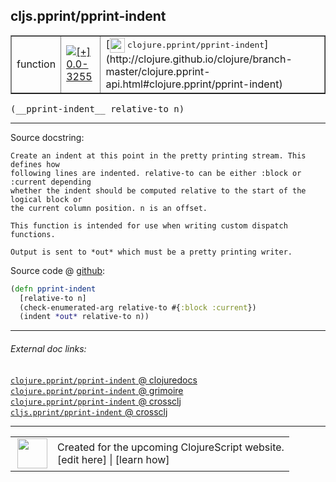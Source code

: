 ## cljs.pprint/pprint-indent



 <table border="1">
<tr>
<td>function</td>
<td><a href="https://github.com/cljsinfo/cljs-api-docs/tree/0.0-3255"><img valign="middle" alt="[+] 0.0-3255" title="Added in 0.0-3255" src="https://img.shields.io/badge/+-0.0--3255-lightgrey.svg"></a> </td>
<td>
[<img height="24px" valign="middle" src="http://i.imgur.com/1GjPKvB.png"> <samp>clojure.pprint/pprint-indent</samp>](http://clojure.github.io/clojure/branch-master/clojure.pprint-api.html#clojure.pprint/pprint-indent)
</td>
</tr>
</table>


 <samp>
(__pprint-indent__ relative-to n)<br>
</samp>

---





Source docstring:

```
Create an indent at this point in the pretty printing stream. This defines how
following lines are indented. relative-to can be either :block or :current depending
whether the indent should be computed relative to the start of the logical block or
the current column position. n is an offset.

This function is intended for use when writing custom dispatch functions.

Output is sent to *out* which must be a pretty printing writer.
```


Source code @ [github](https://github.com/clojure/clojurescript/blob/r3264/src/main/cljs/cljs/pprint.cljs#L853-L864):

```clj
(defn pprint-indent
  [relative-to n]
  (check-enumerated-arg relative-to #{:block :current})
  (indent *out* relative-to n))
```

<!--
Repo - tag - source tree - lines:

 <pre>
clojurescript @ r3264
└── src
    └── main
        └── cljs
            └── cljs
                └── <ins>[pprint.cljs:853-864](https://github.com/clojure/clojurescript/blob/r3264/src/main/cljs/cljs/pprint.cljs#L853-L864)</ins>
</pre>

-->

---



###### External doc links:

[`clojure.pprint/pprint-indent` @ clojuredocs](http://clojuredocs.org/clojure.pprint/pprint-indent)<br>
[`clojure.pprint/pprint-indent` @ grimoire](http://conj.io/store/v1/org.clojure/clojure/1.7.0-beta3/clj/clojure.pprint/pprint-indent/)<br>
[`clojure.pprint/pprint-indent` @ crossclj](http://crossclj.info/fun/clojure.pprint/pprint-indent.html)<br>
[`cljs.pprint/pprint-indent` @ crossclj](http://crossclj.info/fun/cljs.pprint.cljs/pprint-indent.html)<br>

---

 <table>
<tr><td>
<img valign="middle" align="right" width="48px" src="http://i.imgur.com/Hi20huC.png">
</td><td>
Created for the upcoming ClojureScript website.<br>
[edit here] | [learn how]
</td></tr></table>

[edit here]:https://github.com/cljsinfo/cljs-api-docs/blob/master/cljsdoc/cljs.pprint/pprint-indent.cljsdoc
[learn how]:https://github.com/cljsinfo/cljs-api-docs/wiki/cljsdoc-files

<!--

This information was too distracting to show to readers, but I'll leave it
commented here since it is helpful to:

- pretty-print the data used to generate this document
- and show how to retrieve that data



The API data for this symbol:

```clj
{:ns "cljs.pprint",
 :name "pprint-indent",
 :signature ["[relative-to n]"],
 :history [["+" "0.0-3255"]],
 :type "function",
 :full-name-encode "cljs.pprint/pprint-indent",
 :source {:code "(defn pprint-indent\n  [relative-to n]\n  (check-enumerated-arg relative-to #{:block :current})\n  (indent *out* relative-to n))",
          :title "Source code",
          :repo "clojurescript",
          :tag "r3264",
          :filename "src/main/cljs/cljs/pprint.cljs",
          :lines [853 864]},
 :full-name "cljs.pprint/pprint-indent",
 :clj-symbol "clojure.pprint/pprint-indent",
 :docstring "Create an indent at this point in the pretty printing stream. This defines how\nfollowing lines are indented. relative-to can be either :block or :current depending\nwhether the indent should be computed relative to the start of the logical block or\nthe current column position. n is an offset.\n\nThis function is intended for use when writing custom dispatch functions.\n\nOutput is sent to *out* which must be a pretty printing writer."}

```

Retrieve the API data for this symbol:

```clj
;; from Clojure REPL
(require '[clojure.edn :as edn])
(-> (slurp "https://raw.githubusercontent.com/cljsinfo/cljs-api-docs/catalog/cljs-api.edn")
    (edn/read-string)
    (get-in [:symbols "cljs.pprint/pprint-indent"]))
```

-->
